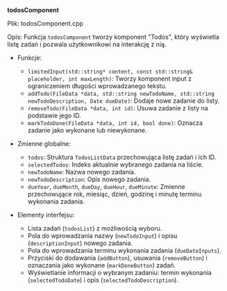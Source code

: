 **todosComponent**

Plik: todosComponent.cpp

Opis: Funkcja `todosComponent` tworzy komponent "Todos", który wyświetla listę zadań i pozwala użytkownikowi na interakcję z nią. 

* Funkcje:
    * `limitedInput(std::string* content, const std::string& placeholder, int maxLength)`: Tworzy komponent input z ograniczeniem długości wprowadzanego tekstu.
    * `addTodo(FileData *data, std::string newTodoName, std::string newTodoDescription, Date dueDate)`: Dodaje nowe zadanie do listy.
    * `removeTodo(FileData *data, int id)`: Usuwa zadanie z listy na podstawie jego ID.
    * `markTodoDone(FileData *data, int id, bool done)`: Oznacza zadanie jako wykonane lub niewykonane.

* Zmienne globalne:
    * `todos`: Struktura `TodosListData` przechowująca listę zadań i ich ID.
    * `selectedTodos`: Indeks aktualnie wybranego zadania na liście.
    * `newTodoName`: Nazwa nowego zadania.
    * `newTodoDescription`: Opis nowego zadania.
    * `dueYear`, `dueMonth`, `dueDay`, `dueHour`, `dueMinute`: Zmienne przechowujące rok, miesiąc, dzień, godzinę i minutę terminu wykonania zadania.

* Elementy interfejsu:
    * Lista zadań (`todosList`) z możliwością wyboru.
    * Pola do wprowadzania nazwy (`newTodoInput`) i opisu (`descriptionInput`) nowego zadania.
    * Pola do wprowadzania terminu wykonania zadania (`dueDateInputs`).
    * Przyciski do dodawania (`addButton`), usuwania (`removeButton`) i oznaczania jako wykonane (`markDoneButton`) zadań.
    * Wyświetlanie informacji o wybranym zadaniu: termin wykonania (`selectedTodoDate`) i opis (`selectedTodoDescription`).
